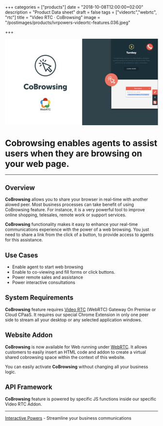 +++
categories = ["products"]
date = "2018-10-08T12:00:00+02:00"
description = "Product Data sheet"
draft = false
tags = ["videortc","webrtc", "rtc"]
title = "Video RTC · CoBrowsing"
image = "/postimages/products/ivrpowers-videortc-features.036.jpeg"

+++

![VideoRTC Screen Sharing](/postimages/products/ivrpowers-videortc-features.035.jpeg)

#	Cobrowsing enables agents to assist users when they are browsing on your web page.
---

## Overview

**CoBrowsing** allows you to share your browser in real-time with another alowed peer. Most business processes can take benefit of using CoBrowsing feature. For instance, it is a very powerful tool to improve online shopping, telesales, remote work or support services.

**CoBrowsing** functionality makes it easy to enhance your real-time communications experience with the power of a web browsing. You just need to share a link from the click of a button, to provide access to  agents for this assistance.

## Use Cases

* Enable agent to start web browsing
* Enable to co-viewing and fill forms or click buttons.
* Power remote sales and assistance
* Power interactive consultations
	
## System Requirements

**CoBrowsing** feature requires [Video RTC](http://blog.ivrpowers.com/post/products/video-rtc/) (WebRTC) Gateway On Premise or Cloud CPaaS.  It requires our special Chrome Extension in only one peer side to stream all your desktop or any selected application windows.

## Website Addon

**CoBrowsing** is now available for Web running under [WebRTC](http://blog.ivrpowers.com/post/technologies/what-is-webrtc/). It allows customers to easily insert an HTML code and addon to create a virtual shared cobrowsing space within the context of this website.

You can easily activate **CoBrowsing** without changing all your business logic.

## API Framework

**CoBrowsing** feature is powered by specific JS functions inside our specific Video RTC Addon.

---
[Interactive Powers](http://www.ivrpowers.com/) - Streamline your business communications


